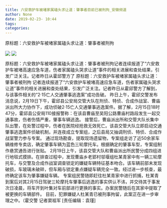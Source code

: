 ```yaml
---
title: 六安救护车被堵家属磕头求让道：肇事者目前已被刑拘_安徽频道
author: None
date: 2019-02-23- 10:44
tags: 
categories: 
---
```

原标题：六安救护车被堵家属磕头求让道：肇事者被刑拘
<!-- more -->
                
<img align="center" border="0" src="http://p0.ifengimg.com/a/2019_08/1ace42b38d13d73_size8_w431_h301.jpg" />
                
<img align="center" border="0" src="http://p2.ifengimg.com/a/2016/0810/204c433878d5cf9size1_w16_h16.png" />
            
原标题：六安救护车被堵家属磕头求让道：肇事者被刑拘记者连续报道了“六安救护车被堵高速应急车道，伤者家属磕头哭求让道”事件的相关进展和查处结果，引发广泛关注。记者昨日从霍邱警方了
原标题：六安救护车被堵家属磕头求让道：肇事者被刑拘
记者连续报道了“六安救护车被堵高速应急车道，伤者家属磕头哭求让道”事件的相关进展和查处结果，引发广泛关注。记者昨日从霍邱警方了解到，与该事件相关的“2·15亡人交通肇事逃逸案”成功告破。
昨日上午，霍邱交警发布消息说，2月19日下午，霍邱县公安局交管大队在刑侦、特侦、合成作战室、曹庙派出所大力协作下，成功侦破2·15亡人交通肇事逃逸案件。据了解，2月15日18时47分，霍邱县公安局110接报警称：在该县曹庙至吴阳公路曹庙村路段发生一起交通事故，伤者伤情严重，肇事车辆逃逸。
接警后，曹庙派出所和交管大队长集中队出警，在处警过程中，伤者在医院经抢救无效死亡。该县交管大队立即启动交通肇事逃逸案件侦破机制，并连夜成立专案组，之后县局又抽调刑侦、特侦、合成作战室警力参与专案。
通过现场勘查，提取现场遗留物，专案组走访了近50余家车辆维修专卖店，确定肇事车辆为蓝色三轮摩托车。根据确定的肇事车型，专案组制作悬赏通告进行张贴。
2月19日上午，该县交管大队和曹庙派出所民警分成四组进行地毯式摸排。在排查过程中，发现曹庙乡老郢村邬堰组杜某青家中有一辆三轮摩托车，与交警及合成作战室调查锁定的嫌疑车辆特征基本吻合。该车辆前部未发现破损，车玻璃未破碎，但车厢与锁定重点嫌疑车辆完全一致。经过进一步核查，最终确定该车为肇事嫌疑车辆。
专案组民警随即赶往杜某青家中进行抓捕，杜某青到案后对其2月15日驾驶三轮摩托车肇事后逃逸的事实供认不讳，并交待其于事发次日凌晨，将车开到叶集对车前部进行更换的事实。办案民警随后在其家中提取了被更换的车辆部件。
目前，犯罪嫌疑人杜某青已被刑事拘留，此案正在进一步审理之中。（霍交警 记者窦祖军
[责任编辑：袁瑾]
            
